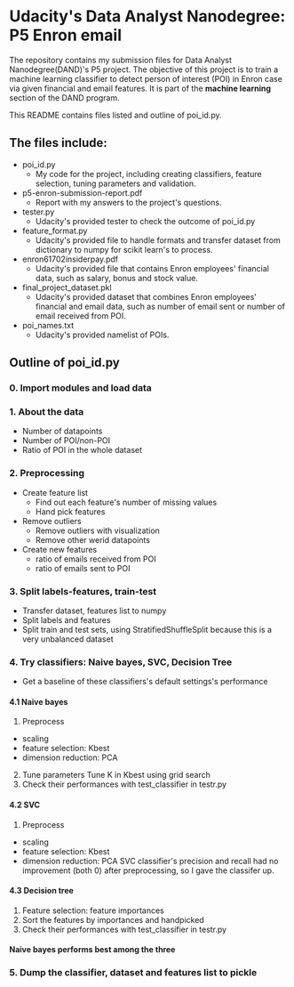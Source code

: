 # Udacity's Data Analyst Nanodegree:  P5 Enron email

The repository contains my submission files for Data Analyst Nanodegree(DAND)'s P5  project. The objective of this project is to train a machine learning classifier to detect person of interest (POI) in Enron case via given financial and email features. It is part of the **machine learning** section of the DAND program.

This README contains files listed and outline of poi_id.py.

## The files include:
- poi_id.py
	- My code for the project, including creating classifiers, feature selection, tuning parameters and validation.  
- p5-enron-submission-report.pdf
	- Report with my answers to the project's questions.
- tester.py
	- Udacity's provided tester to check the outcome of poi_id.py
- feature_format.py
	- Udacity's provided file to handle formats and transfer dataset from dictionary to numpy for scikit learn's to process.
- enron61702insiderpay.pdf
	- Udacity's provided file that contains Enron employees' financial data, such as salary, bonus and stock value.
- final_project_dataset.pkl
	- Udacity's provided dataset that combines Enron employees' financial and email data, such as number of email sent or number of email received from POI.
- poi_names.txt
	- Udacity's provided namelist of POIs. 


## Outline of poi_id.py
### 0. Import modules and load data
### 1. About the data
- Number of datapoints
- Number of POI/non-POI
- Ratio of POI in the whole dataset

### 2. Preprocessing
- Create feature list
	- Find out each feature's number of missing values
	- Hand pick features
- Remove outliers  
	- Remove outliers with visualization
	- Remove other werid datapoints
- Create new features
	- ratio of emails received from POI 
	- ratio of emails sent to POI

### 3. Split labels-features, train-test
- Transfer dataset, features list to numpy
- Split labels and features
- Split train and test sets, using StratifiedShuffleSplit
	because this is a very unbalanced dataset

### 4. Try classifiers: Naive bayes, SVC, Decision Tree
- Get a baseline of these classifiers's default settings's performance

#### 4.1 Naive bayes
1) Preprocess
- scaling
- feature selection: Kbest
- dimension reduction: PCA
2) Tune parameters
Tune K in Kbest using grid search
3) Check their performances with test_classifier in testr.py

#### 4.2 SVC
1) Preprocess
- scaling
- feature selection: Kbest
- dimension reduction: PCA
SVC classifier's precision and recall had no improvement (both 0) after preprocessing, so I gave the classifer up.

#### 4.3 Decision tree
1) Feature selection: feature importances
2) Sort the features by importances and handpicked 
3) Check their performances with test_classifier in testr.py

#### Naive bayes performs best among the three

### 5. Dump the classifier, dataset and features list to pickle

